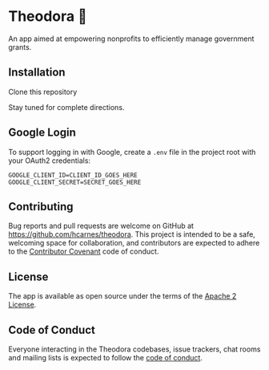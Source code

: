 # Theodora 👑

An app aimed at empowering nonprofits to efficiently manage government grants.

## Installation

Clone this repository

Stay tuned for complete directions.

## Google Login
To support logging in with Google, create a `.env` file in the project root with your OAuth2 credentials:
```
GOOGLE_CLIENT_ID=CLIENT_ID_GOES_HERE
GOOGLE_CLIENT_SECRET=SECRET_GOES_HERE
```

## Contributing

Bug reports and pull requests are welcome on GitHub at https://github.com/hcarnes/theodora. This project is intended to be a safe, welcoming space for collaboration, and contributors are expected to adhere to the [Contributor Covenant](http://contributor-covenant.org) code of conduct.

## License

The app is available as open source under the terms of the [Apache 2 License](https://opensource.org/licenses/Apache-2.0).

## Code of Conduct

Everyone interacting in the Theodora codebases, issue trackers, chat rooms and mailing lists is expected to follow the [code of conduct](https://github.com/[USERNAME]/greenthumb/blob/master/CODE_OF_CONDUCT.md).